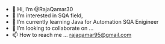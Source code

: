 - 👋 Hi, I’m @RajaQamar30
- 👀 I’m interested in SQA field,
- 🌱 I’m currently learning Java for Automation SQA Enigineer
- 💞️ I’m looking to collaborate on ...
- 📫 How to reach me ... rajaqamar95@gmail.com

<!---
RajaQamar30/RajaQamar30 is a ✨ special ✨ repository because its `README.md` (this file) appears on your GitHub profile.
You can click the Preview link to take a look at your changes.
--->

